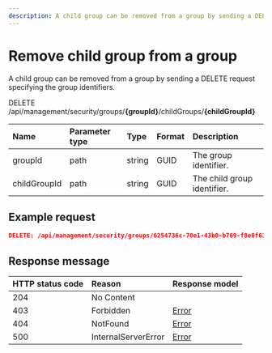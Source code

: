 ```yaml
---
description: A child group can be removed from a group by sending a DELETE request specifying the group identifiers.
---
```


# Remove child group from a group

A child group can be removed from a group by sending a DELETE request specifying the group identifiers.

<span class="label label--put">DELETE</span> /api/management/security/groups/**{groupId}**/childGroups/**{childGroupId}**

| Name         | Parameter type | Type   | Format | Description           |
|:-------------|:---------------|:-------|:-------|:----------------------|
| groupId      | path           | string | GUID   | The group identifier. |
| childGroupId | path           | string | GUID   | The child group identifier.  |

## Example request

```json
DELETE: /api/management/security/groups/6254736c-70e1-43b0-b769-f8e0f6359862/childGroups/3d063773-2ca9-4baf-90e1-ed674fa68640
```

## Response message

| HTTP status code | Reason              | Response model                   |
|:-----------------|:--------------------|:---------------------------------|
| 204              | No Content          |                                  |
| 403              | Forbidden           | [Error](/key-concepts/errors.md) |
| 404              | NotFound            | [Error](/key-concepts/errors.md) |
| 500              | InternalServerError | [Error](/key-concepts/errors.md) |